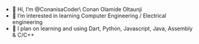 - 👋 Hi, I’m @ConanisaCoder\ Conan Olamide Oltaunji
- 👀 I’m interested in learning Computer Engineering / Electrical engineering 
- 🌱 I plan on learning and using Dart, Python, Javascript, Java, Assembly & C/C++